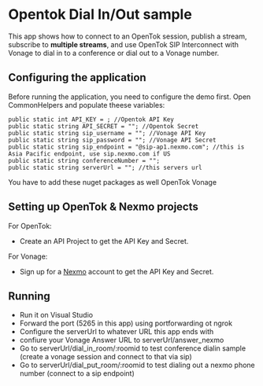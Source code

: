 ﻿# Opentok Dial In/Out sample

  This app shows how to connect to an OpenTok session, publish a stream, subscribe to **multiple streams**, and use OpenTok SIP Interconnect with Vonage to dial in to a conference or dial out to a Vonage number.

## Configuring the application

Before running the application, you need to configure the demo first. Open CommonHelpers and populate theese variables:
  
    public static int API_KEY = ; //Opentok API Key
    public static string API_SECRET = ""; //Opentok Secret
    public static string sip_username = ""; //Vonage API Key
    public static string sip_password = ""; //Vonage API Secret
    public static string sip_endpoint = "@sip-ap1.nexmo.com"; //this is Asia Pacific endpoint, use sip.nexmo.com if US
    public static string conferenceNumber = "";
    public static string serverUrl = ""; //this servers url
    
You have to add these nuget packages as well
    OpenTok
    Vonage
    
## Setting up OpenTok & Nexmo projects
  For OpenTok:
  * Create an API Project to get the API Key and Secret.

  For Vonage:
  * Sign up for a [Nexmo](https://developer.vonage.com/) account to get the API Key and Secret. 
  
## Running
  * Run it on Visual Studio
  * Forward the port (5265 in this app) using portforwarding ot ngrok
  * Configure the serverUrl to whatever URL this app ends with
  * confiure your Vonage Answer URL to serverUrl/answer_nexmo
  * Go to serverUrl/dial_in_room/:roomid to test conference dialin sample (create a vonage session and connect to that via sip)
  * Go to serverUrl/dial_put_room/:roomid to test dialing out a nexmo phone number (connect to a sip endpoint)
